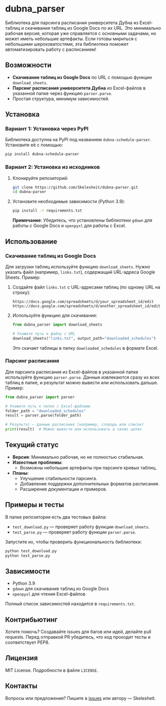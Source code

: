 # dubna_parser

Библиотека для парсинга расписания университета Дубна из Excel-таблиц и скачивания таблиц из Google Docs по их URL. Это минимально рабочая версия, которая уже справляется с основными задачами, но может иметь небольшие артефакты. Если готовы мириться с небольшими шероховатостями, эта библиотека поможет автоматизировать работу с расписанием!

## Возможности

- **Скачивание таблиц из Google Docs** по URL с помощью функции `download_sheets`.
- **Парсинг расписания университета Дубна** из Excel-файлов в указанной папке через функцию `parser.parse`.
- Простая структура, минимум зависимостей.

## Установка

### Вариант 1: Установка через PyPI
Библиотека доступна на PyPI под названием `dubna-schedule-parser`. Установите её с помощью:

```bash
pip install dubna-schedule-parser
```

### Вариант 2: Установка из исходников
1. Клонируйте репозиторий:
   ```bash
   git clone https://github.com/Skelesheit/dubna-parser.git
   cd dubna-parser
   ```

2. Установите необходимые зависимости (Python 3.9):
   ```bash
   pip install -r requirements.txt
   ```

   **Примечание**: Убедитесь, что установлены библиотеки `gdown` для работы с Google Docs и `openpyxl` для работы с Excel.

## Использование

### Скачивание таблиц из Google Docs

Для загрузки таблиц используйте функцию `download_sheets`. Нужно указать файл (например, `links.txt`), содержащий URL-адреса Google Sheets. Пример:

1. Создайте файл `links.txt` с URL-адресами таблиц (по одному URL на строку):
   ```
   https://docs.google.com/spreadsheets/d/your_spreadsheet_id/edit
   https://docs.google.com/spreadsheets/d/another_spreadsheet_id/edit
   ```

2. Используйте функцию для скачивания:
   ```python
   from dubna_parser import download_sheets

   # Укажите путь к файлу с URL
   download_sheets("links.txt", output_path="downloaded_schedules")
   ```

   Это скачает таблицы в папку `downloaded_schedules` в формате Excel.

### Парсинг расписания

Для парсинга расписания из Excel-файлов в указанной папке используйте функцию `parser.parse`. Данные извлекаются сразу из всех таблиц в папке, и результат можно вывести или использовать дальше. Пример:

```python
from dubna_parser import parser

# Укажите путь к папке с Excel-файлами
folder_path = "downloaded_schedules"
result = parser.parse(folder_path)

# Результат — данные расписания (например, словарь или список)
print(result)  # Можно вывести или использовать в своих целях
```

## Текущий статус

- **Версия**: Минимально рабочая, но не полностью стабильная.
- **Известные проблемы**:
  - Возможны небольшие артефакты при парсинге кривых таблиц.
- **Планы**:
  - Улучшение стабильности парсинга.
  - Добавление поддержки дополнительных форматов расписания.
  - Расширение документации и примеров.

## Примеры и тесты

В папке репозитория есть два тестовых файла:
- `test_download.py` — проверяет работу функции `download_sheets`.
- `test_parse.py` — проверяет работу функции `parser.parse`.

Запустите их, чтобы проверить функциональность библиотеки:

```bash
python test_download.py
python test_parse.py
```

## Зависимости

- Python 3.9
- `gdown` для скачивания таблиц из Google Docs
- `openpyxl` для чтения Excel-файлов

Полный список зависимостей находится в `requirements.txt`.

## Контрибьютинг

Хотите помочь? Создавайте issues для багов или идей, делайте pull requests. Перед отправкой PR убедитесь, что код проходит тесты и соответствует PEP8.

## Лицензия

MIT License. Подробности в файле `LICENSE`.

## Контакты

Вопросы или предложения? Пишите в [issues](https://github.com/Skelesheit/dubna-parser/issues) или автору — Skelesheit.